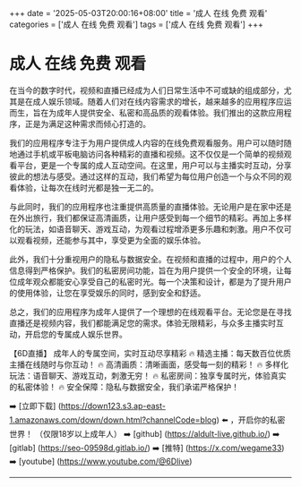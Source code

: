 +++
date = '2025-05-03T20:00:16+08:00'
title = '成人 在线 免费 观看'
categories = ['成人 在线 免费 观看']
tags = ['成人 在线 免费 观看']
+++

# 成人 在线 免费 观看

在当今的数字时代，视频和直播已经成为人们日常生活中不可或缺的组成部分，尤其是在成人娱乐领域。随着人们对在线内容需求的增长，越来越多的应用程序应运而生，旨在为成年人提供安全、私密和高品质的观看体验。我们推出的这款应用程序，正是为满足这种需求而倾心打造的。

我们的应用程序专注于为用户提供成人内容的在线免费观看服务。用户可以随时随地通过手机或平板电脑访问各种精彩的直播和视频。这不仅仅是一个简单的视频观看平台，更是一个专属的成人互动空间。在这里，用户可以与主播实时互动，分享彼此的想法与感受。通过这样的互动，我们希望为每位用户创造一个与众不同的观看体验，让每次在线时光都是独一无二的。

与此同时，我们的应用程序也注重提供高质量的直播体验。无论用户是在家中还是在外出旅行，我们都保证高清画质，让用户感受到每一个细节的精彩。再加上多样化的玩法，如语音聊天、游戏互动，为观看过程增添更多乐趣和刺激。用户不仅可以观看视频，还能参与其中，享受更为全面的娱乐体验。

此外，我们十分重视用户的隐私与数据安全。在视频和直播的过程中，用户的个人信息得到严格保护。我们的私密房间功能，旨在为用户提供一个安全的环境，让每位成年观众都能安心享受自己的私密时光。每一个决策和设计，都是为了提升用户的使用体验，让您在享受娱乐的同时，感到安全和舒适。

总之，我们的应用程序为成年人提供了一个理想的在线观看平台。无论您是在寻找直播还是视频内容，我们都能满足您的需求。体验无限精彩，与众多主播实时互动，开启您的专属成人娱乐世界。

【6D直播】
成年人的专属空间，实时互动尽享精彩
🔥 精选主播：每天数百位优质主播在线随时与你互动！
🔥 高清画质：清晰画面，感受每一刻的精彩！
🔥 多样化玩法：语音聊天、游戏互动，刺激无穷！
🔥 私密房间：独享专属时光，体验真实的私密体验！
🔥 安全保障：隐私与数据安全，我们承诺严格保护！

➡️ [立即下载] (https://down123.s3.ap-east-1.amazonaws.com/down/down.html?channelCode=blog) ⬅️ ，开启你的私密世界！
（仅限18岁以上成年人）
➡️ [github] (https://aldult-live.github.io/)
➡️ [gitlab] (https://seo-09598d.gitlab.io/)
➡️ [推特] (https://x.com/wegame33)
➡️ [youtube] (https://www.youtube.com/@6Dlive)

---
